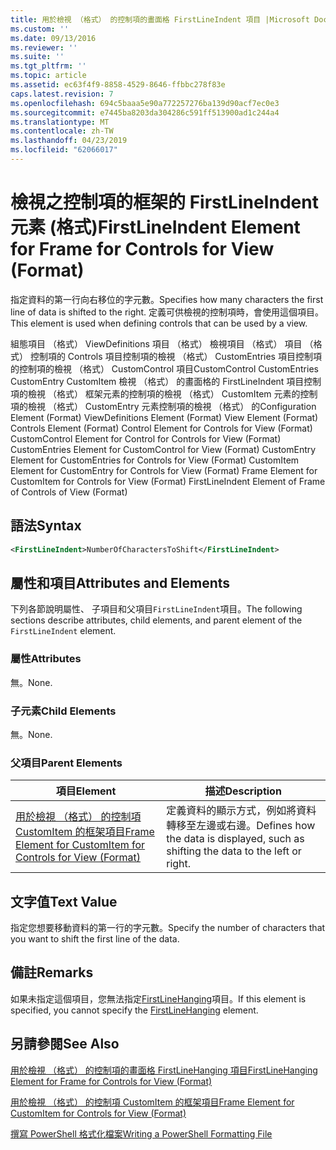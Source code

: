 ```yaml
---
title: 用於檢視 （格式） 的控制項的畫面格 FirstLineIndent 項目 |Microsoft Docs
ms.custom: ''
ms.date: 09/13/2016
ms.reviewer: ''
ms.suite: ''
ms.tgt_pltfrm: ''
ms.topic: article
ms.assetid: ec63f4f9-8858-4529-8646-ffbbc278f83e
caps.latest.revision: 7
ms.openlocfilehash: 694c5baaa5e90a772257276ba139d90acf7ec0e3
ms.sourcegitcommit: e7445ba8203da304286c591ff513900ad1c244a4
ms.translationtype: MT
ms.contentlocale: zh-TW
ms.lasthandoff: 04/23/2019
ms.locfileid: "62066017"
---
```

# <a name="firstlineindent-element-for-frame-for-controls-for-view-format"></a><span data-ttu-id="ed2cb-102">檢視之控制項的框架的 FirstLineIndent 元素 (格式)</span><span class="sxs-lookup"><span data-stu-id="ed2cb-102">FirstLineIndent Element for Frame for Controls for View (Format)</span></span>

<span data-ttu-id="ed2cb-103">指定資料的第一行向右移位的字元數。</span><span class="sxs-lookup"><span data-stu-id="ed2cb-103">Specifies how many characters the first line of data is shifted to the right.</span></span> <span data-ttu-id="ed2cb-104">定義可供檢視的控制項時，會使用這個項目。</span><span class="sxs-lookup"><span data-stu-id="ed2cb-104">This element is used when defining controls that can be used by a view.</span></span>

<span data-ttu-id="ed2cb-105">組態項目 （格式） ViewDefinitions 項目 （格式） 檢視項目 （格式） 項目 （格式） 控制項的 Controls 項目控制項的檢視 （格式） CustomEntries 項目控制項的控制項的檢視 （格式） CustomControl 項目CustomControl CustomEntries CustomEntry CustomItem 檢視 （格式） 的畫面格的 FirstLineIndent 項目控制項的檢視 （格式） 框架元素的控制項的檢視 （格式） CustomItem 元素的控制項的檢視 （格式） CustomEntry 元素控制項的檢視 （格式） 的</span><span class="sxs-lookup"><span data-stu-id="ed2cb-105">Configuration Element (Format) ViewDefinitions Element (Format) View Element (Format) Controls Element (Format) Control Element for Controls for View (Format) CustomControl Element for Control for Controls for View (Format) CustomEntries Element for CustomControl for View (Format) CustomEntry Element for CustomEntries for Controls for View (Format) CustomItem Element for CustomEntry for Controls for View (Format) Frame Element for CustomItem for Controls for View (Format) FirstLineIndent Element of Frame of Controls of View (Format)</span></span>

## <a name="syntax"></a><span data-ttu-id="ed2cb-106">語法</span><span class="sxs-lookup"><span data-stu-id="ed2cb-106">Syntax</span></span>

```xml
<FirstLineIndent>NumberOfCharactersToShift</FirstLineIndent>
```

## <a name="attributes-and-elements"></a><span data-ttu-id="ed2cb-107">屬性和項目</span><span class="sxs-lookup"><span data-stu-id="ed2cb-107">Attributes and Elements</span></span>

<span data-ttu-id="ed2cb-108">下列各節說明屬性、 子項目和父項目`FirstLineIndent`項目。</span><span class="sxs-lookup"><span data-stu-id="ed2cb-108">The following sections describe attributes, child elements, and parent element of the `FirstLineIndent` element.</span></span>

### <a name="attributes"></a><span data-ttu-id="ed2cb-109">屬性</span><span class="sxs-lookup"><span data-stu-id="ed2cb-109">Attributes</span></span>

<span data-ttu-id="ed2cb-110">無。</span><span class="sxs-lookup"><span data-stu-id="ed2cb-110">None.</span></span>

### <a name="child-elements"></a><span data-ttu-id="ed2cb-111">子元素</span><span class="sxs-lookup"><span data-stu-id="ed2cb-111">Child Elements</span></span>

<span data-ttu-id="ed2cb-112">無。</span><span class="sxs-lookup"><span data-stu-id="ed2cb-112">None.</span></span>

### <a name="parent-elements"></a><span data-ttu-id="ed2cb-113">父項目</span><span class="sxs-lookup"><span data-stu-id="ed2cb-113">Parent Elements</span></span>

|<span data-ttu-id="ed2cb-114">項目</span><span class="sxs-lookup"><span data-stu-id="ed2cb-114">Element</span></span>|<span data-ttu-id="ed2cb-115">描述</span><span class="sxs-lookup"><span data-stu-id="ed2cb-115">Description</span></span>|
|-------------|-----------------|
|[<span data-ttu-id="ed2cb-116">用於檢視 （格式） 的控制項 CustomItem 的框架項目</span><span class="sxs-lookup"><span data-stu-id="ed2cb-116">Frame Element for CustomItem for Controls for View (Format)</span></span>](./frame-element-for-customitem-for-controls-for-view-format.md)|<span data-ttu-id="ed2cb-117">定義資料的顯示方式，例如將資料轉移至左邊或右邊。</span><span class="sxs-lookup"><span data-stu-id="ed2cb-117">Defines how the data is displayed, such as shifting the data to the left or right.</span></span>|

## <a name="text-value"></a><span data-ttu-id="ed2cb-118">文字值</span><span class="sxs-lookup"><span data-stu-id="ed2cb-118">Text Value</span></span>

<span data-ttu-id="ed2cb-119">指定您想要移動資料的第一行的字元數。</span><span class="sxs-lookup"><span data-stu-id="ed2cb-119">Specify the number of characters that you want to shift the first line of the data.</span></span>

## <a name="remarks"></a><span data-ttu-id="ed2cb-120">備註</span><span class="sxs-lookup"><span data-stu-id="ed2cb-120">Remarks</span></span>

<span data-ttu-id="ed2cb-121">如果未指定這個項目，您無法指定[FirstLineHanging](./firstlinehanging-element-for-frame-for-controls-for-view-format.md)項目。</span><span class="sxs-lookup"><span data-stu-id="ed2cb-121">If this element is specified, you cannot specify the [FirstLineHanging](./firstlinehanging-element-for-frame-for-controls-for-view-format.md) element.</span></span>

## <a name="see-also"></a><span data-ttu-id="ed2cb-122">另請參閱</span><span class="sxs-lookup"><span data-stu-id="ed2cb-122">See Also</span></span>

[<span data-ttu-id="ed2cb-123">用於檢視 （格式） 的控制項的畫面格 FirstLineHanging 項目</span><span class="sxs-lookup"><span data-stu-id="ed2cb-123">FirstLineHanging Element for Frame for Controls for View (Format)</span></span>](./firstlinehanging-element-for-frame-for-controls-for-view-format.md)

[<span data-ttu-id="ed2cb-124">用於檢視 （格式） 的控制項 CustomItem 的框架項目</span><span class="sxs-lookup"><span data-stu-id="ed2cb-124">Frame Element for CustomItem for Controls for View (Format)</span></span>](./frame-element-for-customitem-for-controls-for-view-format.md)

[<span data-ttu-id="ed2cb-125">撰寫 PowerShell 格式化檔案</span><span class="sxs-lookup"><span data-stu-id="ed2cb-125">Writing a PowerShell Formatting File</span></span>](./writing-a-powershell-formatting-file.md)
